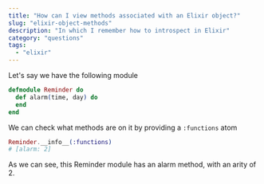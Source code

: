 ```yaml
---
title: "How can I view methods associated with an Elixir object?"
slug: "elixir-object-methods"
description: "In which I remember how to introspect in Elixir"
category: "questions"
tags:
  - "elixir"
---
```


Let's say we have the following module

```elixir
defmodule Reminder do
  def alarm(time, day) do
  end
end
```

We can check what methods are on it by providing a `:functions` atom

```elixir
Reminder.__info__(:functions)
# [alarm: 2]
```

As we can see, this Reminder module has an alarm method, with an arity of 2.
